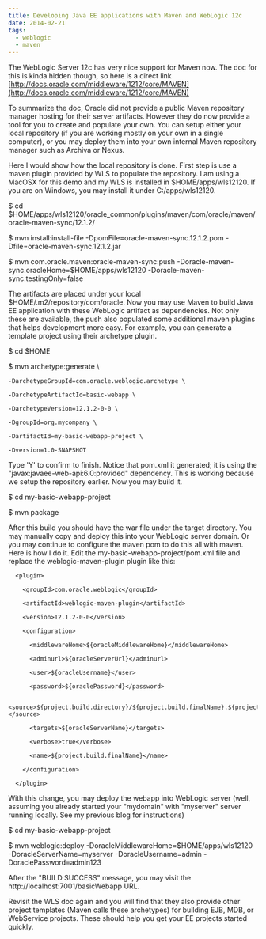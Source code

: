 ```yaml
---
title: Developing Java EE applications with Maven and WebLogic 12c
date: 2014-02-21
tags:
  - weblogic
  - maven
---
```

The WebLogic Server 12c has very nice support for Maven now. The doc for this is kinda hidden though, so here is a direct link [http://docs.oracle.com/middleware/1212/core/MAVEN](http://docs.oracle.com/middleware/1212/core/MAVEN)

To summarize the doc, Oracle did not provide a public Maven repository manager hosting for their server artifacts. However they do now provide a tool for you to create and populate your own. You can setup either your local repository (if you are working mostly on your own in a single computer), or you may deploy them into your own internal Maven repository manager such as Archiva or Nexus.

Here I would show how the local repository is done. First step is use a maven plugin provided by WLS to populate the repository. I am using a MacOSX for this demo and my WLS is installed in $HOME/apps/wls12120. If you are on Windows, you may install it under C:/apps/wls12120.

$ cd $HOME/apps/wls12120/oracle_common/plugins/maven/com/oracle/maven/oracle-maven-sync/12.1.2/

$ mvn install:install-file -DpomFile=oracle-maven-sync.12.1.2.pom -Dfile=oracle-maven-sync.12.1.2.jar

$ mvn com.oracle.maven:oracle-maven-sync:push -Doracle-maven-sync.oracleHome=$HOME/apps/wls12120 -Doracle-maven-sync.testingOnly=false

The artifacts are placed under your local $HOME/.m2/repository/com/oracle. Now you may use Maven to build Java EE application with these WebLogic artifact as dependencies. Not only these are available, the push also populated some additional maven plugins that helps development more easy. For example, you can generate a template project using their archetype plugin.

$ cd $HOME

$ mvn archetype:generate \

    -DarchetypeGroupId=com.oracle.weblogic.archetype \

    -DarchetypeArtifactId=basic-webapp \

    -DarchetypeVersion=12.1.2-0-0 \

    -DgroupId=org.mycompany \

    -DartifactId=my-basic-webapp-project \

    -Dversion=1.0-SNAPSHOT

Type 'Y' to confirm to finish. Notice that pom.xml it generated; it is using the "javax:javaee-web-api:6.0:provided" dependency. This is working because we setup the repository earlier. Now you may build it. 

$ cd my-basic-webapp-project

$ mvn package

After this build you should have the war file under the target directory. You may manually copy and deploy this into your WebLogic server domain. Or you may continue to configure the maven pom to do this all with maven. Here is how I do it. Edit the my-basic-webapp-project/pom.xml file and replace the weblogic-maven-plugin plugin like this:

      <plugin>

        <groupId>com.oracle.weblogic</groupId> 

        <artifactId>weblogic-maven-plugin</artifactId> 

        <version>12.1.2-0-0</version> 

        <configuration> 

          <middlewareHome>${oracleMiddlewareHome}</middlewareHome>

          <adminurl>${oracleServerUrl}</adminurl>

          <user>${oracleUsername}</user> 

          <password>${oraclePassword}</password>

          <source>${project.build.directory}/${project.build.finalName}.${project.packaging}</source>

          <targets>${oracleServerName}</targets>

          <verbose>true</verbose> 

          <name>${project.build.finalName}</name>

        </configuration>

      </plugin>  

With this change, you may deploy the webapp into WebLogic server (well, assuming you already started your "mydomain" with "myserver" server running locally. See my previous blog for instructions)

$ cd my-basic-webapp-project

$ mvn weblogic:deploy -DoracleMiddlewareHome=$HOME/apps/wls12120 -DoracleServerName=myserver -DoracleUsername=admin -DoraclePassword=admin123

After the "BUILD SUCCESS" message, you may visit the http://localhost:7001/basicWebapp URL.

Revisit the WLS doc again and you will find that they also provide other project templates (Maven calls these archetypes) for building EJB, MDB, or WebService projects. These should help you get your EE projects started quickly. 